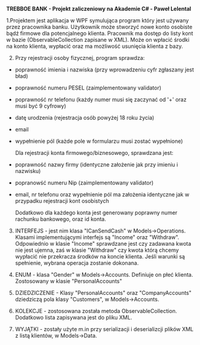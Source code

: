 <b>TREBBOE BANK - Projekt zaliczeniowy na Akademie C# - Paweł Lelental </b>

1.Projektem jest aplikacja w WPF symulująca program który jest używany przez pracownika banku. Użytkownik może stworzyć nowe konto osobiste bądź firmowe dla potencjalnego klienta. Pracownik ma dostęp do listy kont w bazie (ObservableCollection zapisane w XML). Może on wpłacić środki na konto klienta, wypłacić oraz ma możliwość usunięcia klienta z bazy.

2. Przy rejestracji osoby fizycznej, program sprawdza:

- poprawność imienia i nazwiska (przy wprowadzeniu cyfr zgłaszany jest bład)
- poprawność numeru PESEL (zaimplementowany validator)
- poprawność nr telefonu (każdy numer musi się zaczynać od '+' oraz musi być 9 cyfrowy)
- datę urodzenia (rejestracja osób powyżej 18 roku życia)
- email
- wypełnienie pól (każde pole w formularzu musi zostać wypełnione)

  Dla rejestracji konta firmowego/biznesowego, sprawdzana jest:

- poprawność nazwy firmy (identyczne założenie jak przy imieniu i nazwisku)
- popranowść numeru Nip (zaimplementowany validator)
- email, nr telefonu oraz wypełnienie pól ma założenia identyczne jak w przypadku rejestracji kont osobistych

  Dodatkowo dla każdego konta jest generowany poprawny numer rachunku bankowego, oraz id konta.

3. INTERFEJS - jest nim klasa "ICanSendCash" w Models->Operations. Klasami implementującymi interfejs są "Income" oraz "Withdraw". Odpowiednio w klasie "Income" sprawdzane jest czy zadawana kwota nie jest ujemna, zaś w klasie "Withdraw" czy kwota którą chcemy wypłacić nie przekracza środków na koncie klienta. Jeśli warunki są spełnienie, wybrana operacja zostanie dokonana. 

4. ENUM - klasa "Gender" w Models->Accounts. Definiuje on płeć klienta. Zostosowany w klasie "PersonalAccounts"

5. DZIEDZICZENIE - Klasy "PersonalAccounts" oraz "CompanyAccounts" dziedziczą pola klasy "Customers", w Models->Accounts.

6. KOLEKCJE - zostosowana została metoda ObservableCollection. Dodatkowo lista zapisywana jest do pliku XML. 

7. WYJĄTKI - zostały użyte m.in przy serializacji i deserializcji plików XML z listą klientów, w Models->Data. 




